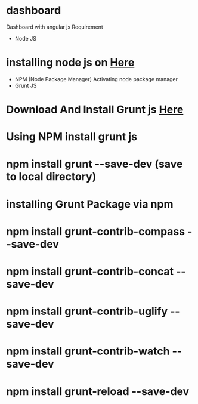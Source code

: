 # dashboard

Dashboard with angular js
Requirement
- Node JS
# installing node js on <a href="https://github.com/nodejs/node-v0.x-archive/wiki/Installing-Node.js-via-package-manager?utm_source=%5Bdeliciuos%5D&utm_medium=twitter" target="_blank">Here</a>
- NPM (Node Package Manager)
Activating node package manager
- Grunt JS 
# Download And Install Grunt js <a href="http://gruntjs.com/">Here </a> <br/>
# Using NPM install grunt js <br/>
# npm install grunt --save-dev (save to local directory) <br/>
# installing Grunt Package via npm <br/>
# npm install grunt-contrib-compass --save-dev <br/>
# npm install grunt-contrib-concat --save-dev <br/>
# npm install grunt-contrib-uglify --save-dev <br/>
# npm install grunt-contrib-watch --save-dev <br/>
# npm install grunt-reload --save-dev <br/>
